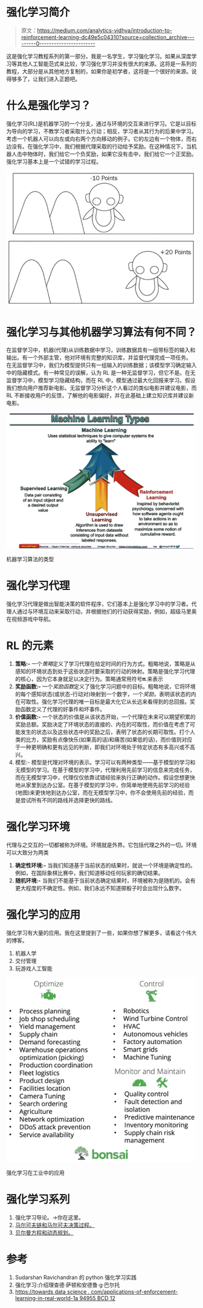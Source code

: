 # 强化学习简介

> 原文：<https://medium.com/analytics-vidhya/introduction-to-reinforcement-learning-dc49e5c04310?source=collection_archive---------0----------------------->

这是强化学习教程系列的第一部分。我是一名学生，学习强化学习。如果从深度学习等其他人工智能范式来比较，学习强化学习并没有很大的来源。这将是一系列的教程，大部分是从其他地方复制的，如果你是初学者，这将是一个很好的来源。说得够多了，让我们进入正题吧。

# 什么是强化学习？

强化学习(RL)是机器学习的一个分支，通过与环境的交互来进行学习。它是以目标为导向的学习，不教学习者采取什么行动；相反，学习者从其行为的后果中学习。考虑一个机器人可以向左或向右两个方向移动的例子。它的左边有一个物体，而右边没有。在强化学习中，我们根据代理采取的行动给予奖励。在这种情况下，当机器人击中物体时，我们给它一个负奖励，如果它没有击中，我们给它一个正奖励。强化学习基本上是一个试错的学习过程。

![](img/d3ff8bf2e9ad78209b7ee1eaa17f7dc3.png)![](img/7cef4fd3f9679e08c934cc6f63f18e63.png)

# 强化学习与其他机器学习算法有何不同？

在监督学习中，机器(代理)从训练数据中学习，训练数据具有一组带标签的输入和输出。有一个外部主管，他对环境有完整的知识库，并监督代理完成一项任务。
在无监督学习中，我们为模型提供只有一组输入的训练数据；该模型学习确定输入中的隐藏模式。有一种常见的误解，认为 RL 是一种无监督学习，但它不是。在无监督学习中，模型学习隐藏结构，而在 RL 中，模型通过最大化回报来学习。假设我们想向用户推荐新电影。无监督学习分析这个人看过的类似电影并建议电影，而 RL 不断接收用户的反馈，了解他的电影偏好，并在此基础上建立知识库并建议新电影。

![](img/88e4e70fdc813dba03fbc0a64489ec7a.png)

机器学习算法的类型

# 强化学习代理

强化学习代理是做出智能决策的软件程序，它们基本上是强化学习中的学习者。代理人通过与环境互动来采取行动，并根据他们的行动获得奖励，例如，超级马里奥在视频游戏中导航。

# **RL 的元素**

1.  **策略:-** 一个*策略*定义了学习代理在给定时间的行为方式。粗略地说，策略是从感知的环境状态到处于这些状态时要采取的行动的映射。策略是强化学习代理的核心，因为它本身就足以决定行为。策略通常用符号𝛑.来表示
2.  **奖励函数:-** 一个*奖励函数*定义了强化学习问题中的目标。粗略地说，它将环境的每个感知状态(或状态-行动对)映射到一个数字，一个*奖励*，表明该状态的内在可取性。强化学习代理的唯一目标是最大化它从长远来看得到的总回报。奖励函数定义了代理的好事件和坏事件。
3.  **价值函数:-** 一个状态的价值是从该状态开始，一个代理在未来可以期望积累的奖励总额。奖励决定了环境状态的直接的、内在的可取性，而价值在考虑了可能发生的状态以及这些状态中的奖励之后，表明了状态的长期可取性。打个人类的比方，奖励有点像快乐(如果高的话)和痛苦(如果低的话)，而价值则对应于一种更明确和更有远见的判断，即我们对环境处于特定状态有多高兴或不高兴。
4.  模型:- 模型是代理对环境的表示。学习可以有两种类型——基于模型的学习和无模型的学习。在基于模型的学习中，代理利用先前学习的信息来完成任务，而在无模型学习中，代理仅仅依靠试错经验来执行正确的动作。假设您想更快地从家里到达办公室。在基于模型的学习中，你简单地使用先前学习的经验(地图)来更快地到达办公室，而在无模型学习中，你不会使用先前的经验，而是尝试所有不同的路线并选择更快的路线。

# 强化学习环境

代理与之交互的一切都被称为环境。环境就是外界。它包括代理之外的一切。环境可以大致分为两类

1.  **确定性环境:-** 当我们知道基于当前状态的结果时，就说一个环境是确定性的。例如，在国际象棋比赛中，我们知道移动任何玩家的确切结果。
2.  **随机环境:-** 当我们不能基于当前状态确定结果时，环境被称为是随机的。会有更大程度的不确定性。例如，我们永远不知道掷骰子时会出现什么数字。

# 强化学习的应用

强化学习有大量的应用。我在这里提到了一些，如果你想了解更多，请看这个伟大的博客。

1.  机器人学
2.  交付管理
3.  玩游戏人工智能

![](img/1bc2f68d6773cb4e0554c6387769ec86.png)

强化学习在工业中的应用

# **强化学习系列**

1.  强化学习导论。→你在这里。
2.  [马尔可夫链和马尔可夫决策过程。](/@sanchittanwar75/markov-chains-and-markov-decision-process-e91cda7fa8f2)
3.  [贝尔曼方程和动态规划。](/@sanchittanwar75/bellman-equation-and-dynamic-programming-773ce67fc6a7)

# 参考

1.  Sudarshan Ravichandran 的 python 强化学习实践
2.  强化学习:介绍理查德·萨顿和安德鲁·g·巴尔托
3.  [https://towards data science . com/applications-of-enforcement-learning-in-real-world-1a 94955 BCD 12](https://towardsdatascience.com/applications-of-reinforcement-learning-in-real-world-1a94955bcd12)